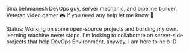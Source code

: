 Sina behmanesh
DevOps guy, server mechanic, and pipeline builder, Veteran video gamer 🎮 if you need any help let me know 💬

Status:
Working on some open-source projects and building my own. learning machine never stops.
I'm looking to collaborate on server-side projects that help DevOps Environment, anyway, i am here to help :D
